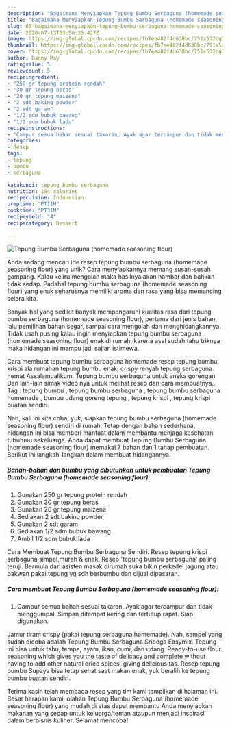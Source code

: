 ```yaml
---
description: "Bagaimana Menyiapkan Tepung Bumbu Serbaguna (homemade seasoning flour), Lezat Sekali"
title: "Bagaimana Menyiapkan Tepung Bumbu Serbaguna (homemade seasoning flour), Lezat Sekali"
slug: 65-bagaimana-menyiapkan-tepung-bumbu-serbaguna-homemade-seasoning-flour-lezat-sekali
date: 2020-07-13T03:50:35.427Z
image: https://img-global.cpcdn.com/recipes/fb7ee482f4d638bc/751x532cq70/tepung-bumbu-serbaguna-homemade-seasoning-flour-foto-resep-utama.jpg
thumbnail: https://img-global.cpcdn.com/recipes/fb7ee482f4d638bc/751x532cq70/tepung-bumbu-serbaguna-homemade-seasoning-flour-foto-resep-utama.jpg
cover: https://img-global.cpcdn.com/recipes/fb7ee482f4d638bc/751x532cq70/tepung-bumbu-serbaguna-homemade-seasoning-flour-foto-resep-utama.jpg
author: Danny May
ratingvalue: 5
reviewcount: 5
recipeingredient:
- "250 gr tepung protein rendah"
- "30 gr tepung beras"
- "20 gr tepung maizena"
- "2 sdt baking powder"
- "2 sdt garam"
- "1/2 sdm bubuk bawang"
- "1/2 sdm bubuk lada"
recipeinstructions:
- "Campur semua bahan sesuai takaran. Ayak agar tercampur dan tidak menggumpal. Simpan ditempat kering dan tertutup rapat. Siap digunakan."
categories:
- Resep
tags:
- tepung
- bumbu
- serbaguna

katakunci: tepung bumbu serbaguna 
nutrition: 154 calories
recipecuisine: Indonesian
preptime: "PT11M"
cooktime: "PT31M"
recipeyield: "4"
recipecategory: Dessert

---
```



![Tepung Bumbu Serbaguna (homemade seasoning flour)](https://img-global.cpcdn.com/recipes/fb7ee482f4d638bc/751x532cq70/tepung-bumbu-serbaguna-homemade-seasoning-flour-foto-resep-utama.jpg)

Anda sedang mencari ide resep tepung bumbu serbaguna (homemade seasoning flour) yang unik? Cara menyiapkannya memang susah-susah gampang. Kalau keliru mengolah maka hasilnya akan hambar dan bahkan tidak sedap. Padahal tepung bumbu serbaguna (homemade seasoning flour) yang enak seharusnya memiliki aroma dan rasa yang bisa memancing selera kita.

Banyak hal yang sedikit banyak mempengaruhi kualitas rasa dari tepung bumbu serbaguna (homemade seasoning flour), pertama dari jenis bahan, lalu pemilihan bahan segar, sampai cara mengolah dan menghidangkannya. Tidak usah pusing kalau ingin menyiapkan tepung bumbu serbaguna (homemade seasoning flour) enak di rumah, karena asal sudah tahu triknya maka hidangan ini mampu jadi sajian istimewa.

Cara membuat tepung bumbu serbaguna homemade resep tepung bumbu krispi ala rumahan tepung bumbu enak, crispy renyah tepung serbaguna hemat Assalamualikum. Tepung bumbu serbaguna untuk aneka gorengan Dan lain-lain simak video nya untuk melihat resep dan cara membuatnya.. Tag : tepung bumbu , tepung bumbu serbaguna , tepung bumbu serbaguna homemade , bumbu udang goreng tepung , tepung krispi , tepung krispi buatan sendiri.


Nah, kali ini kita coba, yuk, siapkan tepung bumbu serbaguna (homemade seasoning flour) sendiri di rumah. Tetap dengan bahan sederhana, hidangan ini bisa memberi manfaat dalam membantu menjaga kesehatan tubuhmu sekeluarga. Anda dapat membuat Tepung Bumbu Serbaguna (homemade seasoning flour) memakai 7 bahan dan 1 tahap pembuatan. Berikut ini langkah-langkah dalam membuat hidangannya.

<!--inarticleads1-->

##### Bahan-bahan dan bumbu yang dibutuhkan untuk pembuatan Tepung Bumbu Serbaguna (homemade seasoning flour):

1. Gunakan 250 gr tepung protein rendah
1. Gunakan 30 gr tepung beras
1. Gunakan 20 gr tepung maizena
1. Sediakan 2 sdt baking powder
1. Gunakan 2 sdt garam
1. Sediakan 1/2 sdm bubuk bawang
1. Ambil 1/2 sdm bubuk lada


Cara Membuat Tepung Bumbu Serbaguna Sendiri. Resep tepung krispi serbaguna simpel,murah &amp; enak. Resep &#39;tepung bumbu serbaguna&#39; paling teruji. Bermula dari asisten masak dirumah suka bikin perkedel jagung atau bakwan pakai tepung yg sdh berbumbu dan dijual dipasaran. 

<!--inarticleads2-->

##### Cara membuat Tepung Bumbu Serbaguna (homemade seasoning flour):

1. Campur semua bahan sesuai takaran. Ayak agar tercampur dan tidak menggumpal. Simpan ditempat kering dan tertutup rapat. Siap digunakan.


Jamur tiram crispy (pakai tepung serbaguna homemade). Nah, sampel yang sudah dicoba adalah Tepung Bumbu Serbaguna Sriboga Easymix. Tepung ini bisa untuk tahu, tempe, ayam, ikan, cumi, dan udang. Ready-to-use flour seasoning which gives you the taste of delicacy and complete without having to add other natural dried spices, giving delicious tas. Resep tepung bumbu Supaya bisa tetap sehat saat makan enak, yuk beralih ke tepung bumbu buatan sendiri. 

Terima kasih telah membaca resep yang tim kami tampilkan di halaman ini. Besar harapan kami, olahan Tepung Bumbu Serbaguna (homemade seasoning flour) yang mudah di atas dapat membantu Anda menyiapkan makanan yang sedap untuk keluarga/teman ataupun menjadi inspirasi dalam berbisnis kuliner. Selamat mencoba!
